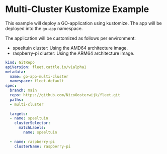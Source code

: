 # Multi-Cluster Kustomize Example

This example will deploy a GO-application using kustomize. 
The app will be deployed into the `go-app` namespace.

The application will be customized as follows per environment:

* speeltuin cluster: Using the AMD64 architecture image.
* raspberry-pi cluster: Using the ARM64 architecture image.

```yaml
kind: GitRepo
apiVersion: fleet.cattle.io/v1alpha1
metadata:
  name: go-app-multi-cluster
  namespace: fleet-default
spec:
  branch: main
  repo: https://github.com/NicoOosterwijk/fleet.git
  paths:
  - multi-cluster
  
  targets:
  - name: speeltuin
    clusterSelector:
      matchLabels:
        name: speeltuin
        
  - name: raspberry-pi
    clusterName: raspberry-pi
```